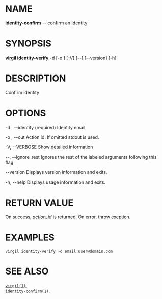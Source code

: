 NAME
====

**identity-confirm** -- confirm an Identity

SYNOPSIS
========

**virgil identity-verify** -d <arg> \[-o <file>\] \[-V\] \[--\]
\[--version\] \[-h\]

DESCRIPTION
===========

Confirm identity

OPTIONS
=======

-d <arg>, --identity <arg> (required) Identity email

-o <file>, --out <file> Action id. If omitted stdout is used.

-V, --VERBOSE Show detailed information

--, --ignore\_rest Ignores the rest of the labeled arguments following
this flag.

--version Displays version information and exits.

-h, --help Displays usage information and exits.

RETURN VALUE
============

On success, *action\_id* is returned. On error, throw exeption.

EXAMPLES
========

    virgil identity-verify -d email:user@domain.com

SEE ALSO
========

[`virgil(1)`](../markdown/virgil.1.md),  
[`identity-confirm(1)`](../markdown/identity-confirm.1.md),
